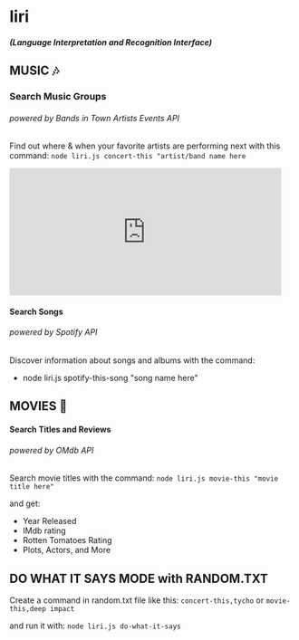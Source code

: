 # liri 
##### (Language Interpretation and Recognition Interface)


## MUSIC :notes:
### Search Music Groups 
###### powered by Bands in Town Artists Events API
Find out where & when your favorite artists are performing next with this command:
`node liri.js concert-this "artist/band name here`

<iframe src="https://giphy.com/embed/f9SiiMfOJTjI9kon52" width="480" height="225" frameBorder="0" class="giphy-embed" allowFullScreen></iframe><p><a href="https://giphy.com/gifs/f9SiiMfOJTjI9kon52"></a></p>

#### Search Songs 
###### powered by Spotify API
Discover information about songs and albums with the command:
* node liri.js spotify-this-song "song name here"


## MOVIES :movie_camera:
#### Search Titles and Reviews 
###### powered by OMdb API
Search movie titles with the command:
`node liri.js movie-this "movie title here"`

and get:
* Year Released
* IMdb rating
* Rotten Tomatoes Rating
* Plots, Actors, and More

## DO WHAT IT SAYS MODE with RANDOM.TXT
Create a command in random.txt file like this:
`concert-this,tycho` or `movie-this,deep impact`

and run it with:
`node liri.js do-what-it-says`